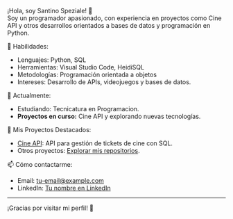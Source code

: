  ¡Hola, soy Santino Speziale! 👋  
Soy un programador apasionado, con experiencia en proyectos como Cine API y otros desarrollos orientados a bases de datos y programación en Python.

 🔧 Habilidades:
- Lenguajes: Python, SQL  
- Herramientas: Visual Studio Code, HeidiSQL  
- Metodologías: Programación orientada a objetos  
- Intereses: Desarrollo de APIs, videojuegos y bases de datos.  

🌱 Actualmente:
- Estudiando: Tecnicatura en Programacion.  
- **Proyectos en curso:** Cine API y explorando nuevas tecnologías.  

📂 Mis Proyectos Destacados:
- [Cine API](URL-del-repositorio): API para gestión de tickets de cine con SQL.  
- Otros proyectos: [Explorar mis repositorios](URL-de-tu-perfil).  

 📫 Cómo contactarme:
- Email: [tu-email@example.com](spezialesantino2@gmail.com)  
- LinkedIn: [Tu nombre en LinkedIn](www.linkedin.com/in/santino-speziale-35a096238
)  

---
¡Gracias por visitar mi perfil! 🚀
